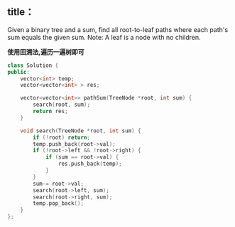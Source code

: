 ## title：
Given a binary tree and a sum, find all root-to-leaf paths where each path's sum equals the given sum.
Note: A leaf is a node with no children.

**使用回溯法,遍历一遍树即可**




```c++
class Solution {
public:
    vector<int> temp;
    vector<vector<int> > res;

    vector<vector<int>> pathSum(TreeNode *root, int sum) {
        search(root, sum);
        return res;
    }

    void search(TreeNode *root, int sum) {
        if (!root) return;
        temp.push_back(root->val);
        if (!root->left && !root->right) {
            if (sum == root->val) {
                res.push_back(temp);
            }
        }
        sum-= root->val;
        search(root->left, sum);
        search(root->right, sum);
        temp.pop_back();
    }
};
```